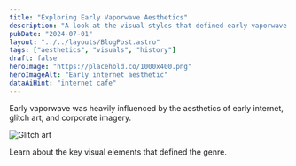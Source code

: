```yaml
---
title: "Exploring Early Vaporwave Aesthetics"
description: "A look at the visual styles that defined early vaporwave."
pubDate: "2024-07-01"
layout: "../../layouts/BlogPost.astro"
tags: ["aesthetics", "visuals", "history"]
draft: false
heroImage: "https://placehold.co/1000x400.png"
heroImageAlt: "Early internet aesthetic"
dataAiHint: "internet cafe"
---
```


Early vaporwave was heavily influenced by the aesthetics of early internet, glitch art, and corporate imagery.

<img src="https://placehold.co/800x400.png" alt="Glitch art" data-ai-hint="glitch art" />

Learn about the key visual elements that defined the genre.
